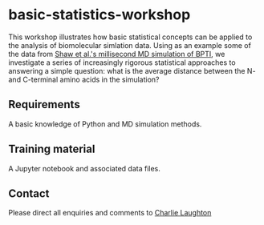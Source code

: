 # basic-statistics-workshop

This workshop illustrates how basic statistical concepts can be applied to the analysis of biomolecular simlation data. Using as an example some of the data from [Shaw et al.'s millisecond MD simulation of BPTI](http://science.sciencemag.org/content/330/6002/341.full), we investigate a series of increasingly rigorous statistical approaches to answering a simple question: what is the average distance between the N- and C-terminal amino acids in the simulation?

## Requirements
A basic knowledge of Python and MD simulation methods.

## Training material
A Jupyter notebook and associated data files.

## Contact
Please direct all enquiries and comments to [Charlie Laughton](mailto:charles.laughton@nottingham.ac.uk)
